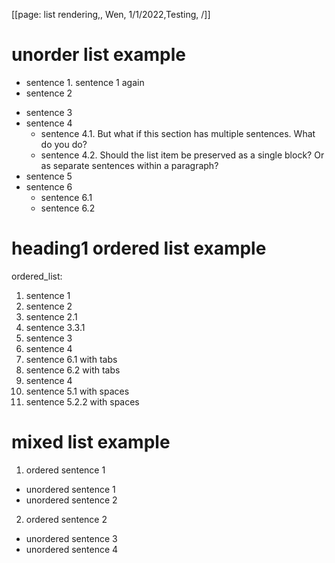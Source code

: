 [[page: list rendering,, Wen, 1/1/2022,Testing, /]]

# unorder list example

- sentence 1. sentence 1 again
- sentence 2

* sentence 3
* sentence 4
  - sentence 4.1. But what if this section has multiple sentences. What do you do?
  - sentence 4.2. Should the list item be preserved as a single block? Or as separate sentences within a paragraph?
* sentence 5
* sentence 6
  - sentence 6.1
  - sentence 6.2

# heading1 ordered list example

ordered_list:

1. sentence 1
2. sentence 2
3. sentence 2.1
4. sentence 3.3.1
5. sentence 3
6. sentence 4
7. sentence 6.1 with tabs
8. sentence 6.2 with tabs
9. sentence 4
10. sentence 5.1 with spaces
11. sentence 5.2.2 with spaces

# mixed list example

1. ordered sentence 1

- unordered sentence 1
- unordered sentence 2

2. ordered sentence 2

- unordered sentence 3
- unordered sentence 4
